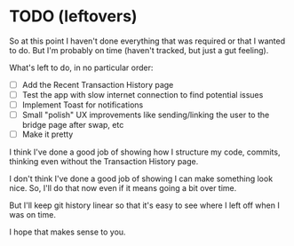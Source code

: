 # TODO (leftovers)

So at this point I haven't done everything that was required or that I wanted to do.
But I'm probably on time (haven't tracked, but just a gut feeling).

What's left to do, in no particular order:
- [ ] Add the Recent Transaction History page
- [ ] Test the app with slow internet connection to find potential issues
- [ ] Implement Toast for notifications
- [ ] Small "polish" UX improvements like sending/linking the user to the bridge page after swap, etc
- [ ] Make it pretty

I think I've done a good job of showing how I structure my code, commits, thinking even without the Transaction History page.

I don't think I've done a good job of showing I can make something look nice.
So, I'll do that now even if it means going a bit over time.

But I'll keep git history linear so that it's easy to see where I left off when I was on time.

I hope that makes sense to you.
